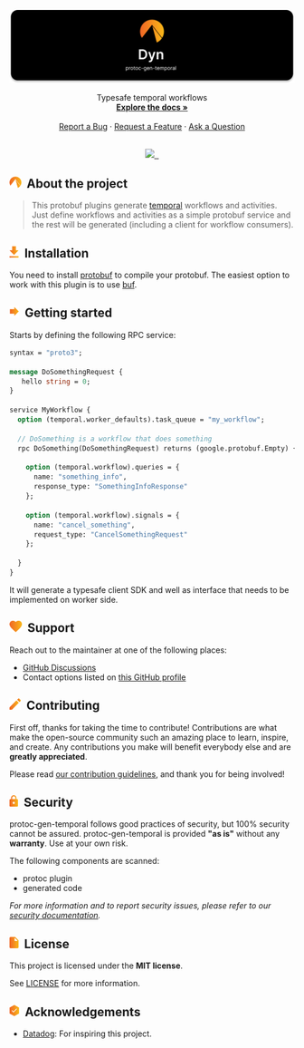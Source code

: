 <p align="center">
   <a href="https://dyn.gg">
   <img src="./img/banner.svg">
   </a>
</p>

<div align="center">
  Typesafe temporal workflows
  <br />
  <a href="#about"><strong>Explore the docs »</strong></a>
  <br />
  <br />
  <a href="https://github.com/lucasclerissepro/protoc-gen-temporal/issues/new?assignees=&labels=bug&template=01_BUG_REPORT.md&title=bug%3A+">Report a Bug</a>
  ·
  <a href="https://github.com/lucasclerissepro/protoc-gen-temporal/issues/new?assignees=&labels=enhancement&template=02_FEATURE_REQUEST.md&title=feat%3A+">Request a Feature</a>
  ·
  <a href="https://github.com/lucasclerissepro/protoc-gen-temporal/discussions">Ask a Question</a>
</div>

<div align="center">
<br />

<p align="center">

  <a aria-label="Dyn.gg logo" href="https://dyn.gg">
    <img src="https://img.shields.io/badge/MADE%20BY%20Dyn-000000.svg?style=for-the-badge">
  </a>

  <a aria-label="License" href="https://github.com/lucasclerissepro/protoc-gen-temporal/blob/main/license.md">
    <img alt="" src="https://img.shields.io/npm/l/next.svg?style=for-the-badge&labelColor=000000&color=F9B818">
  </a>

  <a aria-label="Join the community on GitHub" href="https://github.com/orgs/lucasclerissepro/protoc-gen-temporal/discussions">
    <img alt="" src="https://img.shields.io/badge/Join%20the%20community-orange.svg?style=for-the-badge&labelColor=000000&color=F9B818&logo=github">
  </a>
</p>

</div>

<h2><img height="20" src="./img/about.svg">&nbsp;&nbsp;About the project</h2>

> This protobuf plugins generate [temporal](https://temporal.io) workflows and
> activities. Just define workflows and activities as a simple protobuf service
> and the rest will be generated (including a client for workflow consumers).

<h2><img height="20" src="./img/installation.svg">&nbsp;&nbsp;Installation</h2>

You need to install [protobuf](https://developers.google.com/protocol-buffers)
to compile your protobuf. The easiest option to work with this plugin is to use
[buf](https://buf.build/).

<h2><img height="20" src="./img/gettingstarted.svg">&nbsp;&nbsp;Getting started</h2>

Starts by defining the following RPC service:

```protobuf
syntax = "proto3";

message DoSomethingRequest {
   hello string = 0;
}

service MyWorkflow {
  option (temporal.worker_defaults).task_queue = "my_workflow";
  
  // DoSomething is a workflow that does something
  rpc DoSomething(DoSomethingRequest) returns (google.protobuf.Empty) {

    option (temporal.workflow).queries = {
      name: "something_info",
      response_type: "SomethingInfoResponse"
    };
    
    option (temporal.workflow).signals = {
      name: "cancel_something",
      request_type: "CancelSomethingRequest"
    };

  }
}
```

It will generate a typesafe client SDK and well as interface that needs to be implemented on worker side.

<h2><img height="20" src="./img/support.svg">&nbsp;&nbsp;Support</h2>

Reach out to the maintainer at one of the following places:

- [GitHub Discussions](https://github.com/lucasclerissepro/protoc-gen-temporal/discussions)
- Contact options listed on [this GitHub profile](https://github.com/lucasclerissepro)

<h2><img height="20" src="./img/contributing.svg">&nbsp;&nbsp;Contributing</h2>

First off, thanks for taking the time to contribute! Contributions are what make the open-source community such an amazing place to learn, inspire, and create. Any contributions you make will benefit everybody else and are **greatly appreciated**.

Please read [our contribution guidelines](docs/CONTRIBUTING.md), and thank you for being involved!

<h2><img height="20" src="./img/security.svg">&nbsp;&nbsp;Security</h2>

protoc-gen-temporal follows good practices of security, but 100% security cannot be assured.
protoc-gen-temporal is provided **"as is"** without any **warranty**. Use at your own risk.

The following components are scanned:

- protoc plugin
- generated code

_For more information and to report security issues, please refer to our [security documentation](docs/SECURITY.md)._

<h2><img height="20" src="./img/license.svg">&nbsp;&nbsp;License</h2>

This project is licensed under the **MIT license**.

See [LICENSE](LICENSE) for more information.

<h2><img height="20" src="./img/ack.svg">&nbsp;&nbsp;Acknowledgements</h2>

- [Datadog](https://datadog.com): For inspiring this project.
